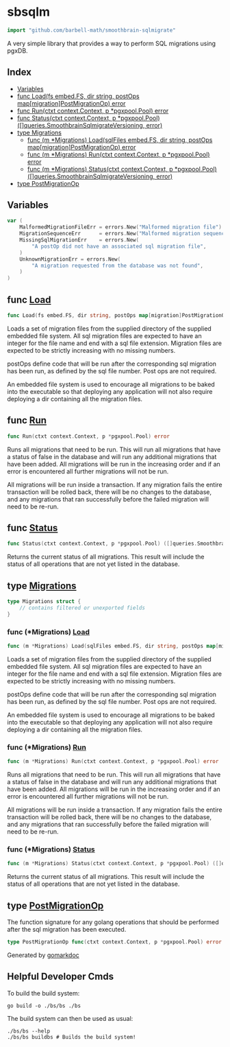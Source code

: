 <!-- gomarkdoc:embed:start -->

<!-- Code generated by gomarkdoc. DO NOT EDIT -->

# sbsqlm

```go
import "github.com/barbell-math/smoothbrain-sqlmigrate"
```

A very simple library that provides a way to perform SQL migrations using pgxDB.

## Index

- [Variables](<#variables>)
- [func Load\(fs embed.FS, dir string, postOps map\[migration\]PostMigrationOp\) error](<#Load>)
- [func Run\(ctxt context.Context, p \*pgxpool.Pool\) error](<#Run>)
- [func Status\(ctxt context.Context, p \*pgxpool.Pool\) \(\[\]queries.SmoothbrainSqlmigrateVersioning, error\)](<#Status>)
- [type Migrations](<#Migrations>)
  - [func \(m \*Migrations\) Load\(sqlFiles embed.FS, dir string, postOps map\[migration\]PostMigrationOp\) error](<#Migrations.Load>)
  - [func \(m \*Migrations\) Run\(ctxt context.Context, p \*pgxpool.Pool\) error](<#Migrations.Run>)
  - [func \(m \*Migrations\) Status\(ctxt context.Context, p \*pgxpool.Pool\) \(\[\]queries.SmoothbrainSqlmigrateVersioning, error\)](<#Migrations.Status>)
- [type PostMigrationOp](<#PostMigrationOp>)


## Variables

<a name="MalformedMigrationFileErr"></a>

```go
var (
    MalformedMigrationFileErr = errors.New("Malformed migration file")
    MigrationSequenceErr      = errors.New("Malformed migration sequence")
    MissingSqlMigrationErr    = errors.New(
        "A postOp did not have an associated sql migration file",
    )
    UnknownMigrationErr = errors.New(
        "A migration requested from the database was not found",
    )
)
```

<a name="Load"></a>
## func [Load](<https://github.com/barbell-math/smoothbrain-sqlmigrate/blob/main/sqlMigrate.go#L65>)

```go
func Load(fs embed.FS, dir string, postOps map[migration]PostMigrationOp) error
```

Loads a set of migration files from the supplied directory of the supplied embedded file system. All sql migration files are expected to have an integer for the file name and end with a sql file extension. Migration files are expected to be strictly increasing with no missing numbers.

postOps define code that will be run after the corresponding sql migration has been run, as defined by the sql file number. Post ops are not required.

An embedded file system is used to encourage all migrations to be baked into the executable so that deploying any application will not also require deploying a dir containing all the migration files.

<a name="Run"></a>
## func [Run](<https://github.com/barbell-math/smoothbrain-sqlmigrate/blob/main/sqlMigrate.go#L87>)

```go
func Run(ctxt context.Context, p *pgxpool.Pool) error
```

Runs all migrations that need to be run. This will run all migrations that have a status of false in the database and will run any additional migrations that have been added. All migrations will be run in the increasing order and if an error is encountered all further migrations will not be run.

All migrations will be run inside a transaction. If any migration fails the entire transaction will be rolled back, there will be no changes to the database, and any migrations that ran successfully before the failed migration will need to be re\-run.

<a name="Status"></a>
## func [Status](<https://github.com/barbell-math/smoothbrain-sqlmigrate/blob/main/sqlMigrate.go#L71-L74>)

```go
func Status(ctxt context.Context, p *pgxpool.Pool) ([]queries.SmoothbrainSqlmigrateVersioning, error)
```

Returns the current status of all migrations. This result will include the status of all operations that are not yet listed in the database.

<a name="Migrations"></a>
## type [Migrations](<https://github.com/barbell-math/smoothbrain-sqlmigrate/blob/main/sqlMigrate.go#L30-L36>)



```go
type Migrations struct {
    // contains filtered or unexported fields
}
```

<a name="Migrations.Load"></a>
### func \(\*Migrations\) [Load](<https://github.com/barbell-math/smoothbrain-sqlmigrate/blob/main/sqlMigrate.go#L102-L106>)

```go
func (m *Migrations) Load(sqlFiles embed.FS, dir string, postOps map[migration]PostMigrationOp) error
```

Loads a set of migration files from the supplied directory of the supplied embedded file system. All sql migration files are expected to have an integer for the file name and end with a sql file extension. Migration files are expected to be strictly increasing with no missing numbers.

postOps define code that will be run after the corresponding sql migration has been run, as defined by the sql file number. Post ops are not required.

An embedded file system is used to encourage all migrations to be baked into the executable so that deploying any application will not also require deploying a dir containing all the migration files.

<a name="Migrations.Run"></a>
### func \(\*Migrations\) [Run](<https://github.com/barbell-math/smoothbrain-sqlmigrate/blob/main/sqlMigrate.go#L199>)

```go
func (m *Migrations) Run(ctxt context.Context, p *pgxpool.Pool) error
```

Runs all migrations that need to be run. This will run all migrations that have a status of false in the database and will run any additional migrations that have been added. All migrations will be run in the increasing order and if an error is encountered all further migrations will not be run.

All migrations will be run inside a transaction. If any migration fails the entire transaction will be rolled back, there will be no changes to the database, and any migrations that ran successfully before the failed migration will need to be re\-run.

<a name="Migrations.Status"></a>
### func \(\*Migrations\) [Status](<https://github.com/barbell-math/smoothbrain-sqlmigrate/blob/main/sqlMigrate.go#L157-L160>)

```go
func (m *Migrations) Status(ctxt context.Context, p *pgxpool.Pool) ([]queries.SmoothbrainSqlmigrateVersioning, error)
```

Returns the current status of all migrations. This result will include the status of all operations that are not yet listed in the database.

<a name="PostMigrationOp"></a>
## type [PostMigrationOp](<https://github.com/barbell-math/smoothbrain-sqlmigrate/blob/main/sqlMigrate.go#L28>)

The function signature for any golang operations that should be performed after the sql migration has been executed.

```go
type PostMigrationOp func(ctxt context.Context, p *pgxpool.Pool) error
```

Generated by [gomarkdoc](<https://github.com/princjef/gomarkdoc>)


<!-- gomarkdoc:embed:end -->

## Helpful Developer Cmds

To build the build system:

```
go build -o ./bs/bs ./bs
```

The build system can then be used as usual:

```
./bs/bs --help
./bs/bs buildbs # Builds the build system!
```
